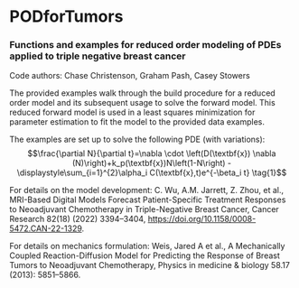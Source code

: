 # PODforTumors
###  Functions and examples for reduced order modeling of PDEs applied to triple negative breast cancer

Code authors: Chase Christenson, Graham Pash, Casey Stowers

The provided examples walk through the build procedure for a reduced order model and its subsequent usage to solve the forward model. This reduced forward model is used in a least squares minimization for parameter estimation to fit the model to the provided data examples.

The examples are set up to solve the following PDE (with variations):
$$\frac{\partial N}{\partial t}=\nabla \cdot \left(D(\textbf{x}) \nabla (N)\right)+k_p(\textbf{x})N\left(1-N\right) - \displaystyle\sum_{i=1}^{2}\alpha_i C(\textbf{x},t)e^{-\beta_i t} \tag{1}$$

For details on the model development:
C. Wu, A.M. Jarrett, Z. Zhou, et al., MRI-Based Digital Models Forecast Patient-Specific Treatment Responses to Neoadjuvant Chemotherapy in Triple-Negative Breast Cancer, Cancer Research 82(18) (2022) 3394–3404, https://doi.org/10.1158/0008-5472.CAN-22-1329.

For details on mechanics formulation:
Weis, Jared A et al., A Mechanically Coupled Reaction-Diffusion Model for Predicting the Response of Breast Tumors to Neoadjuvant Chemotherapy, Physics in medicine & biology 58.17 (2013): 5851–5866.
